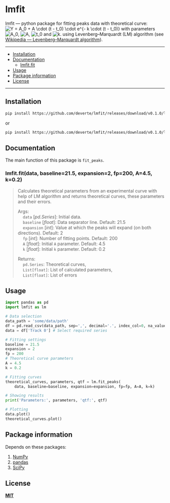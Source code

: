 # lmfit

lmfit — python package for fitting peaks data with theoretical curve:
<img src="https://latex.codecogs.com/gif.latex?Y&space;=&space;A_0&space;&plus;&space;A&space;\cdot&space;(t&space;-&space;t_0)&space;\cdot&space;e^{-&space;k&space;\cdot&space;(t&space;-&space;t_0)}" title="Y = A_0 + A \cdot (t - t_0) \cdot e^{- k \cdot (t - t_0)}" />
with parameters <img src="https://latex.codecogs.com/gif.latex?A_0" title="A_0" />, <img src="https://latex.codecogs.com/gif.latex?A" title="A" />, <img src="https://latex.codecogs.com/gif.latex?t_0" title="t_0" /> and <img src="https://latex.codecogs.com/gif.latex?k" title="k" />.
using Levenberg–Marquardt (LM) algorithm (see [Wikipedia — Levenberg–Marquardt algorithm](https://en.wikipedia.org/wiki/Levenberg%E2%80%93Marquardt_algorithm)).

---


- [Installation](#installation)
- [Documentation](#documentation)
    - [lmfit.fit](#lmfit.fit)
- [Usage](#usage)
- [Package information](#package-information)
- [License](#license)


---

## Installation
```sh
pip install https://github.com/deverte/lmfit/releases/download/v0.1.0/lmfit-0.1.0-py3-none-any.whl
```

or

```sh
pip install https://github.com/deverte/lmfit/releases/download/v0.1.0/lmfit-0.1.0.tar.gz
```

## Documentation
The main function of this package is `fit_peaks`.

### lmfit.fit(data, baseline=21.5, expansion=2, fp=200, A=4.5, k=0.2)
> Calculates theoretical parameters from an experimental curve with help of LM algorithm and returns theoretical curves, these parameters and their errors.  
>
> Args:  
&nbsp;&nbsp;&nbsp;&nbsp;`data` [*pd.Series*]: Initial data.  
&nbsp;&nbsp;&nbsp;&nbsp;`baseline` [*float*]: Data separator line. Default: 21.5  
&nbsp;&nbsp;&nbsp;&nbsp;`expansion` [*int*]: Value at which the peaks will expand (on both directions). Default: 2  
&nbsp;&nbsp;&nbsp;&nbsp;`fp` [*int*]: Number of fitting points. Default: 200  
&nbsp;&nbsp;&nbsp;&nbsp;`A` [*float*]: Initial `A` parameter. Default: 4.5  
&nbsp;&nbsp;&nbsp;&nbsp;`k` [*float*]: Initial `k` parameter. Default: 0.2  
> 
> Returns:  
&nbsp;&nbsp;&nbsp;&nbsp;`pd.Series`: Theoretical curves,  
&nbsp;&nbsp;&nbsp;&nbsp;`List[float]`: List of calculated parameters,  
&nbsp;&nbsp;&nbsp;&nbsp;`List[float]`: List of errors  

## Usage
```py
import pandas as pd
import lmfit as lm

# Data selection
data_path = 'some/data/path'
df = pd.read_csv(data_path, sep=',', decimal='.', index_col=0, na_values='')
data = df['Track 0'] # Select required series

# Fitting settings
baseline = 21.5
expansion = 2
fp = 200
# Theoretical curve parameters
A = 4.5
k = 0.2

# Fitting curves
theoretical_curves, parameters, qtf = lm.fit_peaks(
    data, baseline=baseline, expansion=expansion, fp=fp, A=A, k=k)

# Showing results
print('Parameters:', parameters, 'qtf:', qtf)

# Plotting
data.plot()
theoretical_curves.plot()
```

## Package information
Depends on these packages:
1. [NumPy](https://numpy.org/)
2. [pandas](https://pandas.pydata.org/)
3. [SciPy](https://www.scipy.org/)

## License
**[MIT](LICENSE)**